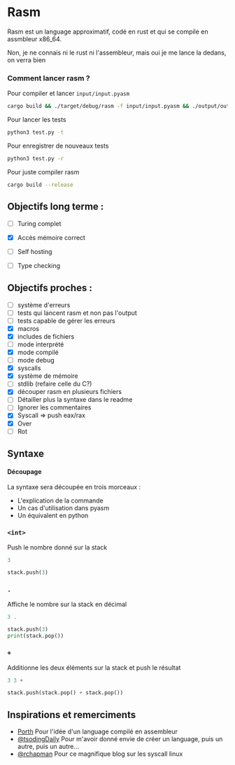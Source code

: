 # Rasm

Rasm est un language approximatif, codé en rust et qui se compile en assmbleur x86_64.

Non, je ne connais ni le rust ni l'assembleur, mais oui je me lance la dedans, on verra bien  

### Comment lancer rasm ?
Pour compiler et lancer `input/input.pyasm`
```bash
cargo build && ./target/debug/rasm -f input/input.pyasm && ./output/output
```
Pour lancer les tests
```bash
python3 test.py -t
```
Pour enregistrer de nouveaux tests
```bash
python3 test.py -r
```
Pour juste compiler rasm
```bash
cargo build --release
```

## Objectifs long terme :
- [ ] Turing complet
- [x] Accès mémoire correct
- [ ] Self hosting
- [ ] Type checking


## Objectifs proches :
- [ ] système d'erreurs
- [ ] tests qui lancent rasm et non pas l'output
- [ ] tests capable de gérer les erreurs
- [x] macros
- [x] includes de fichiers
- [ ] mode interprété
- [x] mode compilé
- [ ] mode debug
- [x] syscalls
- [x] système de mémoire
- [ ] stdlib (refaire celle du C?)
- [x] découper rasm en plusieurs fichiers
- [ ] Détailler plus la syntaxe dans le readme
- [ ] Ignorer les commentaires
- [x] Syscall => push eax/rax
- [x] Over
- [ ] Rot

## Syntaxe
#### Découpage
La syntaxe sera découpée en trois morceaux : 
- L'explication de la commande
- Un cas d'utilisation dans pyasm
- Un équivalent en python

### `<int>`
Push le nombre donné sur la stack
```dart
3
```
```py
stack.push(3)
```
### `.`
Affiche le nombre sur la stack en décimal
```dart
3 .
```
```py
stack.push(3)
print(stack.pop())
```
### `+`
Additionne les deux éléments sur la stack et push le résultat
```dart
3 3 +
```
```py
stack.push(stack.pop() + stack.pop())
```

## Inspirations et remerciments

- [Porth](https://gitlab.com/tsoding/porth) Pour l'idée d'un language compilé en assembleur
- [@tsodingDaily](https://www.youtube.com/@TsodingDaily) Pour m'avoir donné envie de créer un language, puis un autre, puis un autre...
- [@rchapman](https://blog.rchapman.org/posts/Linux_System_Call_Table_for_x86_64/) Pour ce magnifique blog sur les syscall linux